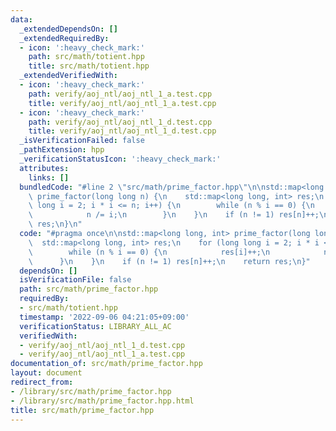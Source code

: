```yaml
---
data:
  _extendedDependsOn: []
  _extendedRequiredBy:
  - icon: ':heavy_check_mark:'
    path: src/math/totient.hpp
    title: src/math/totient.hpp
  _extendedVerifiedWith:
  - icon: ':heavy_check_mark:'
    path: verify/aoj_ntl/aoj_ntl_1_a.test.cpp
    title: verify/aoj_ntl/aoj_ntl_1_a.test.cpp
  - icon: ':heavy_check_mark:'
    path: verify/aoj_ntl/aoj_ntl_1_d.test.cpp
    title: verify/aoj_ntl/aoj_ntl_1_d.test.cpp
  _isVerificationFailed: false
  _pathExtension: hpp
  _verificationStatusIcon: ':heavy_check_mark:'
  attributes:
    links: []
  bundledCode: "#line 2 \"src/math/prime_factor.hpp\"\n\nstd::map<long long, int>\
    \ prime_factor(long long n) {\n    std::map<long long, int> res;\n    for (long\
    \ long i = 2; i * i <= n; i++) {\n        while (n % i == 0) {\n            res[i]++;\n\
    \            n /= i;\n        }\n    }\n    if (n != 1) res[n]++;\n    return\
    \ res;\n}\n"
  code: "#pragma once\n\nstd::map<long long, int> prime_factor(long long n) {\n  \
    \  std::map<long long, int> res;\n    for (long long i = 2; i * i <= n; i++) {\n\
    \        while (n % i == 0) {\n            res[i]++;\n            n /= i;\n  \
    \      }\n    }\n    if (n != 1) res[n]++;\n    return res;\n}"
  dependsOn: []
  isVerificationFile: false
  path: src/math/prime_factor.hpp
  requiredBy:
  - src/math/totient.hpp
  timestamp: '2022-09-06 04:21:05+09:00'
  verificationStatus: LIBRARY_ALL_AC
  verifiedWith:
  - verify/aoj_ntl/aoj_ntl_1_d.test.cpp
  - verify/aoj_ntl/aoj_ntl_1_a.test.cpp
documentation_of: src/math/prime_factor.hpp
layout: document
redirect_from:
- /library/src/math/prime_factor.hpp
- /library/src/math/prime_factor.hpp.html
title: src/math/prime_factor.hpp
---
```

